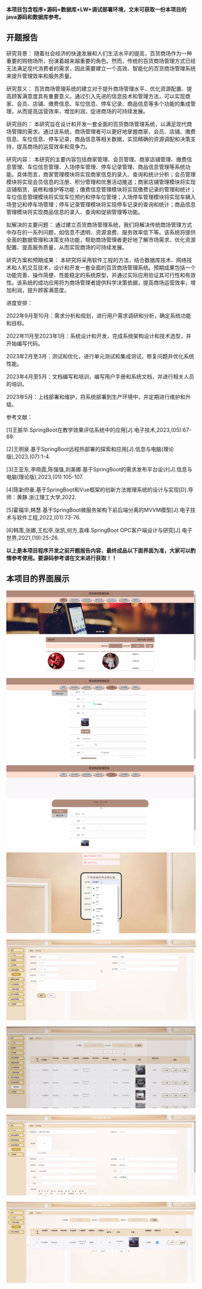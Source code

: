 ****本项目包含程序+源码+数据库+LW+调试部署环境，文末可获取一份本项目的java源码和数据库参考。****

## ******开题报告******

研究背景：
随着社会经济的快速发展和人们生活水平的提高，百货商场作为一种重要的购物场所，扮演着越来越重要的角色。然而，传统的百货商场管理方式已经无法满足现代消费者的需求，因此需要建立一个高效、智能化的百货商场管理系统来提升管理效率和服务质量。

研究意义：
百货商场管理系统的建立对于提升商场管理水平、优化资源配置、提高顾客满意度具有重要意义。通过引入先进的信息技术和管理方法，可以实现商家、会员、店铺、缴费信息、车位信息、停车记录、商品信息等多个功能的集成管理，从而提高运营效率，增加利润，促进商场的可持续发展。

研究目的：
本研究旨在设计和开发一套全面的百货商场管理系统，以满足现代商场管理的需求。通过该系统，商场管理者可以更好地掌握商家、会员、店铺、缴费信息、车位信息、停车记录、商品信息等相关数据，实现精确的资源调配和决策支持，提高商场的运营效率和竞争力。

研究内容：
本研究的主要内容包括商家管理、会员管理、商家店铺管理、缴费信息管理、车位信息管理、入场停车管理、停车记录管理、商品信息管理等系统功能。具体而言，商家管理模块将实现商家信息的录入、查询和统计分析；会员管理模块将实现会员信息的注册、积分管理和优惠活动推送；商家店铺管理模块将实现店铺租赁、装修和维护等功能；缴费信息管理模块将实现缴费记录的管理和统计；车位信息管理模块将实现车位预约和停车位管理；入场停车管理模块将实现车辆入场登记和停车场管理；停车记录管理模块将实现停车记录的查询和统计；商品信息管理模块将实现商品信息的录入、查询和促销管理等功能。

拟解决的主要问题：
通过建立百货商场管理系统，我们将解决传统商场管理方式中存在的一系列问题，如信息不透明、资源浪费、服务效率低下等。该系统将提供全面的数据管理和决策支持功能，帮助商场管理者更好地了解市场需求、优化资源配置、提高服务质量，从而实现商场的可持续发展。

研究方案和预期成果：
本研究将采用软件工程的方法，结合数据库技术、网络技术和人机交互技术，设计和开发一套全面的百货商场管理系统。预期成果包括一个功能完善、操作简便、性能稳定的系统原型，并通过实际应用验证其可行性和有效性。该系统的成功应用将为商场管理者提供科学决策依据，提高商场运营效率，增加利润，提升顾客满意度。

进度安排：

2022年9月至10月：需求分析和规划，进行用户需求调研和分析，确定系统功能和目标。

2022年11月至2023年1月：系统设计和开发，完成系统架构设计和技术选型，并开始编写代码。

2023年2月至3月：测试和优化，进行单元测试和集成测试，修复问题并优化系统性能。

2023年4月至5月：文档编写和培训，编写用户手册和系统文档，并进行相关人员的培训。

2023年5月：上线部署和维护，将系统部署到生产环境中，并定期进行维护和升级。

参考文献：

[1]王振华.SpringBoot在教学效果评估系统中的应用[J].电子技术,2023,(05):67-69.

[2]王明泉.基于SpringBoot远程热部署的探索和应用[J].信息与电脑(理论版),2023,(07):1-4.

[3]王亚东,李晓霞,陈强强,剡美娜.基于SpringBoot的需求发布平台设计[J].信息与电脑(理论版),2023,(01):105-107.

[4]陈新府豪.基于SpringBoot和Vue框架的创新方法推理系统的设计与实现[D].导师：黄静.浙江理工大学,2022.

[5]霍福华,韩慧.基于SpringBoot微服务架构下前后端分离的MVVM模型[J].电子技术与软件工程,2022,(01):73-76.

[6]韩策,张娜,王松亭,张凯,何方,袁峰.SpringBoot OPC客户端设计与研究[J].电子世界,2021,(19):25-26.

****以上是本项目程序开发之前开题报告内容，最终成品以下面界面为准，大家可以酌情参考使用。要源码参考请在文末进行获取！！****

## ******本项目的界面展示******

![](./res/3d2b857e08fb4b248a66266705b4a696.png)

![](./res/14e325880e2a423da0e228668c88bff3.png)

![](./res/28a9a9cd7258421384044d6e81c88129.png)

![](./res/daed2e0e2c47474db3f00f91e73f3325.png)

![](./res/01ff2c100e0a42e88f8b9caf09d00332.png)

![](./res/903b5e5bcff446c5b8fdd8215477cf71.png)

![](./res/dbd0369a56804783842eccb6ec68d130.png)

![](./res/d46454c1398d44a7b25479cea9426dde.png)

